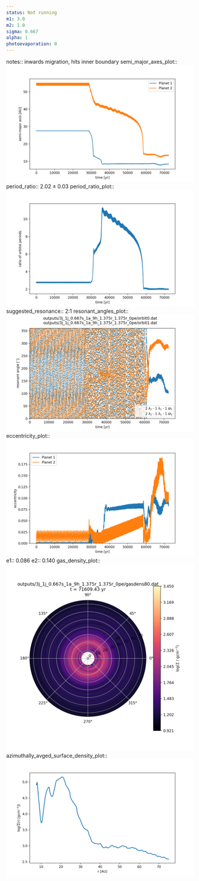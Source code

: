 ```yaml
---
status: Not running
m1: 3.0
m2: 1.0
sigma: 0.667
alpha: 1
photoevaporation: 0
---
```


notes:: inwards migration, hits inner boundary
semi_major_axes_plot:: ![semi_major_axes_3j_1j_0.667s_1a_9h_1.375r_1.375r_0pe.png](plots/semi_major_axes/semi_major_axes_3j_1j_0.667s_1a_9h_1.375r_1.375r_0pe.png)
period_ratio:: 2.02 ± 0.03
period_ratio_plot:: ![period_ratio_3j_1j_0.667s_1a_9h_1.375r_1.375r_0pe.png](plots/period_ratio/period_ratio_3j_1j_0.667s_1a_9h_1.375r_1.375r_0pe.png)
suggested_resonance:: 2:1
resonant_angles_plot:: ![resonant_angles_3j_1j_0.667s_1a_9h_1.375r_1.375r_0pe.png](plots/resonant_angles/resonant_angles_3j_1j_0.667s_1a_9h_1.375r_1.375r_0pe.png)
eccentricity_plot:: ![eccentricity_3j_1j_0.667s_1a_9h_1.375r_1.375r_0pe.png](plots/eccentricity/eccentricity_3j_1j_0.667s_1a_9h_1.375r_1.375r_0pe.png)
e1:: 0.086
e2:: 0.140
gas_density_plot:: ![gas_density_3j_1j_0.667s_1a_9h_1.375r_1.375r_0pe.png](plots/gas_density/gas_density_3j_1j_0.667s_1a_9h_1.375r_1.375r_0pe.png)
azimuthally_avged_surface_density_plot:: ![azimuthally_avged_surface_density_3j_1j_0.667s_1a_9h_1.375r_1.375r_0pe.png](plots/azimuthally_avged_surface_density/azimuthally_avged_surface_density_3j_1j_0.667s_1a_9h_1.375r_1.375r_0pe.png)
